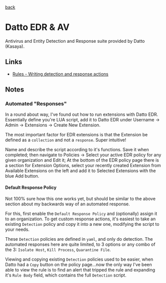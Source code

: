 [back](../README.md)
# Datto EDR & AV

Antivirus and Entity Detection and Response suite provided by Datto (Kasaya).

## Links

- [Rules - Writing detection and response actions](./Rules.md)

## Notes

### Automated "Responses" 

In a round about way, I've found out how to run extensions with Datto EDR. Essentially define you're LUA script, add it to Datto EDR under Username -> Admin -> Extensions -> Create New Extension. 

The most important factor for EDR extensions is that the Extension be defined as a `collection` and not a `response`. Super intuitive! 

Name and describe the script according to it's functions. Save it when completed; then navigate to Policies -> Select your active EDR policy for any given organization and Edit it; At the bottom of the EDR policy page there is a section for Extension Options, select your recently created Extension from Available Extensions on the left and add it to Selected Extensions with the blue Add button.  

#### Default Response Policy

Not 100% sure how this one works yet, but should be similar to the above section about my backwards way of an automated response. 

For this, first enable the `Default Response Policy` and (optionally) assign it to an organization. To get custom response actions, it's easiest to take an existing `Detection` policy and copy it into a new one, modifying the script to your needs. 

These `Detection` policies are defined in `yaml`, and only do detection. The automated responses here are quite limited, to 3 options or any combo of the 3: `Isolate Host`, `Kill Process`, `Quarantine File`. 

Viewing and copying existing `Detection` policies used to be easier, when Datto had a `Copy` button on the policy page...now the only way I've been able to view the rule is to find an alert that tripped the rule and expanding it's `Rule Body` field, which contains the full `Detection` script. 

